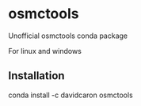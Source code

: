 
# osmctools


Unofficial osmctools conda package

For linux and windows

## Installation

conda install -c davidcaron osmctools
